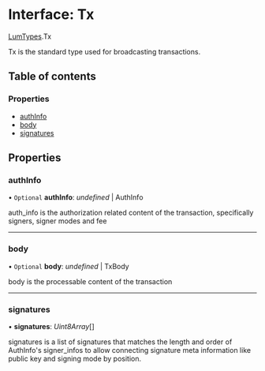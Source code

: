 # Interface: Tx

[LumTypes](../modules/lumtypes.md).Tx

Tx is the standard type used for broadcasting transactions.

## Table of contents

### Properties

- [authInfo](lumtypes.tx.md#authinfo)
- [body](lumtypes.tx.md#body)
- [signatures](lumtypes.tx.md#signatures)

## Properties

### authInfo

• `Optional` **authInfo**: *undefined* \| AuthInfo

auth_info is the authorization related content of the transaction,
specifically signers, signer modes and fee

___

### body

• `Optional` **body**: *undefined* \| TxBody

body is the processable content of the transaction

___

### signatures

• **signatures**: *Uint8Array*[]

signatures is a list of signatures that matches the length and order of
AuthInfo's signer_infos to allow connecting signature meta information like
public key and signing mode by position.
